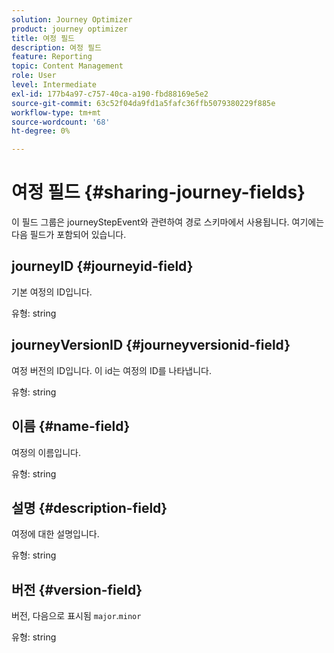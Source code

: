 ```yaml
---
solution: Journey Optimizer
product: journey optimizer
title: 여정 필드
description: 여정 필드
feature: Reporting
topic: Content Management
role: User
level: Intermediate
exl-id: 177b4a97-c757-40ca-a190-fbd88169e5e2
source-git-commit: 63c52f04da9fd1a5fafc36ffb5079380229f885e
workflow-type: tm+mt
source-wordcount: '68'
ht-degree: 0%

---
```


# 여정 필드 {#sharing-journey-fields}

이 필드 그룹은 journeyStepEvent와 관련하여 경로 스키마에서 사용됩니다. 여기에는 다음 필드가 포함되어 있습니다.

## journeyID {#journeyid-field}

기본 여정의 ID입니다.

유형: string

## journeyVersionID {#journeyversionid-field}

여정 버전의 ID입니다. 이 id는 여정의 ID를 나타냅니다.

유형: string

## 이름 {#name-field}

여정의 이름입니다.

유형: string

## 설명 {#description-field}

여정에 대한 설명입니다.

유형: string

## 버전 {#version-field}

버전, 다음으로 표시됨 `major`.`minor`

유형: string
